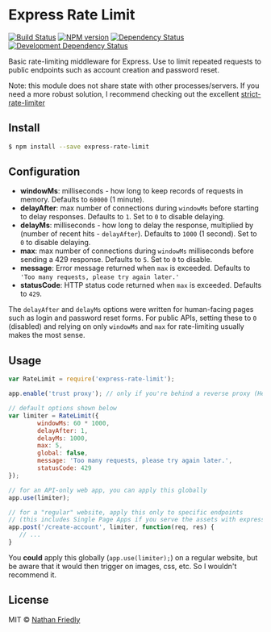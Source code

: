 #  Express Rate Limit

[![Build Status](https://secure.travis-ci.org/nfriedly/express-rate-limit.png?branch=master)](http://travis-ci.org/nfriedly/express-rate-limit)
[![NPM version](http://badge.fury.io/js/express-rate-limit.png)](https://npmjs.org/package/express-rate-limit "View this project on NPM")
[![Dependency Status](https://david-dm.org/nfriedly/express-rate-limit.png?theme=shields.io)](https://david-dm.org/nfriedly/express-rate-limit)
[![Development Dependency Status](https://david-dm.org/nfriedly/express-rate-limit/dev-status.png?theme=shields.io)](https://david-dm.org/nfriedly/express-rate-limit#info=devDependencies)

Basic rate-limiting middleware for Express. Use to limit repeated requests to public endpoints such as account creation and password reset.

Note: this module does not share state with other processes/servers.
If you need a more robust solution, I recommend checking out the excellent [strict-rate-limiter](https://www.npmjs.com/package/strict-rate-limiter)


## Install

```sh
$ npm install --save express-rate-limit
```

## Configuration

* **windowMs**: milliseconds - how long to keep records of requests in memory. Defaults to `60000` (1 minute).
* **delayAfter**: max number of connections during `windowMs` before starting to delay responses. Defaults to `1`. Set to `0` to disable delaying.  
* **delayMs**: milliseconds - how long to delay the response, multiplied by (number of recent hits - `delayAfter`).  Defaults to `1000` (1 second). Set to `0` to disable delaying.
* **max**: max number of connections during `windowMs` milliseconds before sending a 429 response. Defaults to `5`. Set to `0` to disable.
* **message**: Error message returned when `max` is exceeded. Defaults to `'Too many requests, please try again later.'`
* **statusCode**: HTTP status code returned when `max` is exceeded. Defaults to `429`.

The `delayAfter` and `delayMs` options were written for human-facing pages such as login and password reset forms. 
For public APIs, setting these to `0` (disabled) and relying on only `windowMs` and `max` for rate-limiting usually makes the most sense.

## Usage

```js
var RateLimit = require('express-rate-limit');

app.enable('trust proxy'); // only if you're behind a reverse proxy (Heroku, Bluemix, AWS if you use an ELB, custom Nginx setup, etc)

// default options shown below
var limiter = RateLimit({
        windowMs: 60 * 1000,
        delayAfter: 1,
        delayMs: 1000,
        max: 5,
        global: false,
        message: 'Too many requests, please try again later.',
        statusCode: 429
});

// for an API-only web app, you can apply this globally
app.use(limiter);

// for a "regular" website, apply this only to specific endpoints
// (this includes Single Page Apps if you serve the assets with express.static())
app.post('/create-account', limiter, function(req, res) {
   // ...
}
```

You **could** apply this globally (`app.use(limiter);`) on a regular website, but be aware that it would then trigger on images, css, etc. So I wouldn't recommend it.


## License

MIT © [Nathan Friedly](http://nfriedly.com/)
